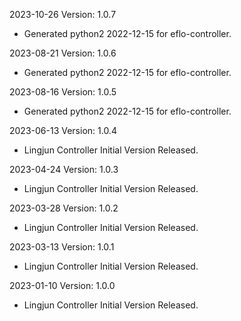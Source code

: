 2023-10-26 Version: 1.0.7
- Generated python2 2022-12-15 for eflo-controller.

2023-08-21 Version: 1.0.6
- Generated python2 2022-12-15 for eflo-controller.

2023-08-16 Version: 1.0.5
- Generated python2 2022-12-15 for eflo-controller.

2023-06-13 Version: 1.0.4
- Lingjun Controller Initial Version Released.

2023-04-24 Version: 1.0.3
- Lingjun Controller Initial Version Released.

2023-03-28 Version: 1.0.2
- Lingjun Controller Initial Version Released.

2023-03-13 Version: 1.0.1
- Lingjun Controller Initial Version Released.

2023-01-10 Version: 1.0.0
- Lingjun Controller Initial Version Released.

